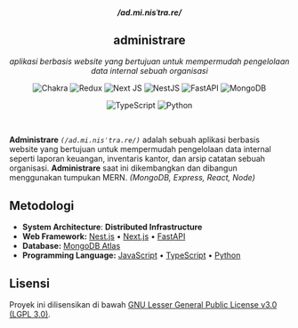 <br/>
<br/>
<br/>

<div align="center">
  <h5 align="center"> <strong>/ad.mi.nisˈtra.re/</strong> </h5>
  <h2 align="center"> <strong>administrare</strong> </h2>
  <p align="center"> <em>aplikasi berbasis website yang bertujuan untuk mempermudah pengelolaan data internal sebuah organisasi</em> </p>

  ![Chakra](https://img.shields.io/badge/chakra-%234ED1C5.svg?style=for-the-badge&logo=chakraui&logoColor=white)
  ![Redux](https://img.shields.io/badge/redux-%23593d88.svg?style=for-the-badge&logo=redux&logoColor=white)
  ![Next JS](https://img.shields.io/badge/Next-black?style=for-the-badge&logo=next.js&logoColor=white)
  ![NestJS](https://img.shields.io/badge/nestjs-%23E0234E.svg?style=for-the-badge&logo=nestjs&logoColor=white)
  ![FastAPI](https://img.shields.io/badge/FastAPI-005571?style=for-the-badge&logo=fastapi)
  ![MongoDB](https://img.shields.io/badge/MongoDB-%234ea94b.svg?style=for-the-badge&logo=mongodb&logoColor=white)
</div>

<div align="center">

  ![TypeScript](https://img.shields.io/badge/typescript-%23007ACC.svg?style=for-the-badge&logo=typescript&logoColor=white)
  ![Python](https://img.shields.io/badge/python-3670A0?style=for-the-badge&logo=python&logoColor=ffdd54)
</div>

<br/>

**Administrare** _`(/ad.mi.nisˈtra.re/)`_ adalah sebuah aplikasi berbasis website yang bertujuan untuk mempermudah pengelolaan data internal seperti laporan keuangan, inventaris kantor, dan arsip catatan sebuah organisasi.
**Administrare** saat ini dikembangkan dan dibangun menggunakan tumpukan MERN. _(MongoDB, Express, React, Node)_

## Metodologi

-   **System Architecture**: **Distributed Infrastructure**
-   **Web Framework:** [Nest.js](https://nestjs.com/) • [Next.js](https://nextjs.org/) • [FastAPI](https://fastapi.tiangolo.com/)
-   **Database:** [MongoDB Atlas](https://www.mongodb.com/atlas/database)
-   **Programming Language:** [JavaScript](https://www.javascript.com/) • [TypeScript](https://www.typescriptlang.org/) • [Python](https://www.python.org/)

## Lisensi

Proyek ini dilisensikan di bawah [GNU Lesser General Public License v3.0 (LGPL 3.0)](LICENSE).
